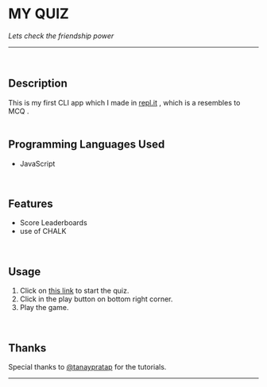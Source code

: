 # **MY QUIZ**
*Lets check the friendship power*
***
<br/>

## **Description**
This is my first CLI app which I made in [repl.it](http://repl.it/ "repl") , which is a resembles to MCQ .
<br/><br/>

## **Programming Languages Used** 
*  JavaScript
<br/>

## **Features**
* Score Leaderboards
* use of CHALK
<br/>

## **Usage**
1. Click on [this link](https://repl.it/@siddharth30/assignment-for-levelOne-final?embed=1&output=1#index.js "My Quiz") to start the quiz.
2. Click in the play button on bottom right corner.
3. Play the game.
<br/>

## **Thanks**
Special thanks to [@tanaypratap](https://github.com/tanaypratap) for the tutorials. 

- - - 



 










